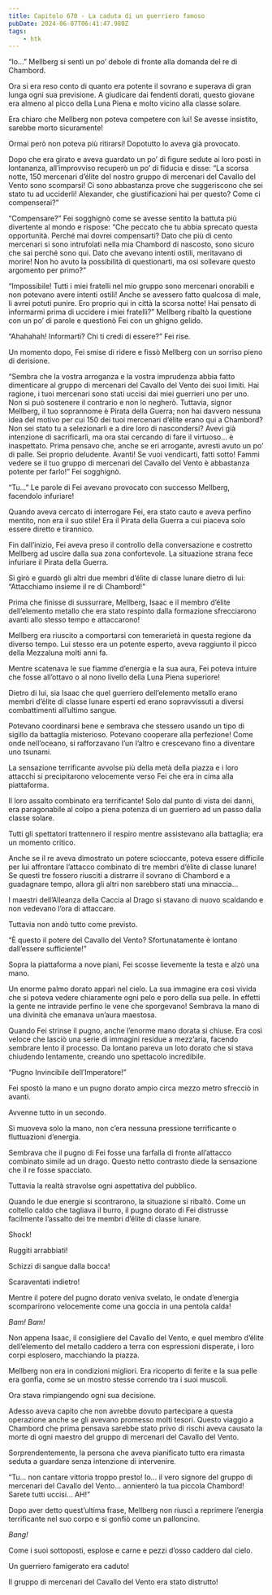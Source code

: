 ```yaml
---
title: Capitolo 670 - La caduta di un guerriero famoso
pubDate: 2024-06-07T06:41:47.980Z
tags:
    - htk
---
```


“Io…” Mellberg si sentì un po’ debole di fronte alla domanda del re di Chambord.

Ora si era reso conto di quanto era potente il sovrano e superava di gran lunga ogni sua previsione. A giudicare dai fendenti dorati, questo giovane era almeno al picco della Luna Piena e molto vicino alla classe solare.

Era chiaro che Mellberg non poteva competere con lui! Se avesse insistito, sarebbe morto sicuramente!

Ormai però non poteva più ritirarsi! Dopotutto lo aveva già provocato.

Dopo che era girato e aveva guardato un po’ di figure sedute ai loro posti in lontananza, all’improvviso recuperò un po’ di fiducia e disse: “La scorsa notte, 150 mercenari d’élite del nostro gruppo di mercenari del Cavallo del Vento sono scomparsi! Ci sono abbastanza prove che suggeriscono che sei stato tu ad ucciderli! Alexander, che giustificazioni hai per questo? Come ci compenserai?”

“Compensare?” Fei sogghignò come se avesse sentito la battuta più divertente al mondo e rispose: “Che peccato che tu abbia sprecato questa opportunità. Perché mai dovrei compensarti? Dato che più di cento mercenari si sono intrufolati nella mia Chambord di nascosto, sono sicuro che sai perché sono qui. Dato che avevano intenti ostili, meritavano di morire! Non ho avuto la possibilità di questionarti, ma osi sollevare questo argomento per primo?”

“Impossibile! Tutti i miei fratelli nel mio gruppo sono mercenari onorabili e non potevano avere intenti ostili! Anche se avessero fatto qualcosa di male, li avrei potuti punire. Ero proprio qui in città la scorsa notte! Hai pensato di informarmi prima di uccidere i miei fratelli?” Mellberg ribaltò la questione con un po’ di parole e questionò Fei con un ghigno gelido.

“Ahahahah! Informarti? Chi ti credi di essere?” Fei rise.

Un momento dopo, Fei smise di ridere e fissò Mellberg con un sorriso pieno di derisione.

“Sembra che la vostra arroganza e la vostra imprudenza abbia fatto dimenticare al gruppo di mercenari del Cavallo del Vento dei suoi limiti. Hai ragione, i tuoi mercenari sono stati uccisi dai miei guerrieri uno per uno. Non si può sostenere il contrario e non lo negherò. Tuttavia, signor Mellberg, il tuo soprannome è Pirata della Guerra; non hai davvero nessuna idea del motivo per cui 150 dei tuoi mercenari d’élite erano qui a Chambord? Non sei stato tu a selezionarli e a dire loro di nascondersi?
Avevi già intenzione di sacrificarli, ma ora stai cercando di fare il virtuoso… è inaspettato. Prima pensavo che, anche se eri arrogante, avresti avuto un po’ di palle. Sei proprio deludente. Avanti! Se vuoi vendicarti, fatti sotto! Fammi vedere se il tuo gruppo di mercenari del Cavallo del Vento è abbastanza potente per farlo!” Fei sogghignò.

“Tu…” Le parole di Fei avevano provocato con successo Mellberg, facendolo infuriare!

Quando aveva cercato di interrogare Fei, era stato cauto e aveva perfino mentito, non era il suo stile! Era il Pirata della Guerra a cui piaceva solo essere diretto e tirannico.

Fin dall’inizio, Fei aveva preso il controllo della conversazione e costretto Mellberg ad uscire dalla sua zona confortevole. La situazione strana fece infuriare il Pirata della Guerra.

Si girò e guardò gli altri due membri d’élite di classe lunare dietro di lui: “Attacchiamo insieme il re di Chambord!”

Prima che finisse di sussurrare, Mellberg, Isaac e il membro d’élite dell’elemento metallo che era stato respinto dalla formazione sfrecciarono avanti allo stesso tempo e attaccarono!

Mellberg era riuscito a comportarsi con temerarietà in questa regione da diverso tempo. Lui stesso era un potente esperto, aveva raggiunto il picco della Mezzaluna molti anni fa.

Mentre scatenava le sue fiamme d’energia e la sua aura, Fei poteva intuire che fosse all’ottavo o al nono livello della Luna Piena superiore!

Dietro di lui, sia Isaac che quel guerriero dell’elemento metallo erano membri d’élite di classe lunare esperti ed erano sopravvissuti a diversi combattimenti all’ultimo sangue.

Potevano coordinarsi bene e sembrava che stessero usando un tipo di sigillo da battaglia misterioso. Potevano cooperare alla perfezione! Come onde nell’oceano, si rafforzavano l’un l’altro e crescevano fino a diventare uno tsunami.

La sensazione terrificante avvolse più della metà della piazza e i loro attacchi si precipitarono velocemente verso Fei che era in cima alla piattaforma.

Il loro assalto combinato era terrificante! Solo dal punto di vista dei danni, era paragonabile al colpo a piena potenza di un guerriero ad un passo dalla classe solare.

Tutti gli spettatori trattennero il respiro mentre assistevano alla battaglia; era un momento critico.

Anche se il re aveva dimostrato un potere scioccante, poteva essere difficile per lui affrontare l’attacco combinato di tre membri d’élite di classe lunare! Se questi tre fossero riusciti a distrarre il sovrano di Chambord e a guadagnare tempo, allora gli altri non sarebbero stati una minaccia…

I maestri dell’Alleanza della Caccia al Drago si stavano di nuovo scaldando e non vedevano l’ora di attaccare.

Tuttavia non andò tutto come previsto.

“È questo il potere del Cavallo del Vento? Sfortunatamente è lontano dall’essere sufficiente!”

Sopra la piattaforma a nove piani, Fei scosse lievemente la testa e alzò una mano.

Un enorme palmo dorato apparì nel cielo. La sua immagine era così vivida che si poteva vedere chiaramente ogni pelo e poro della sua pelle. In effetti la gente ne intravide perfino le vene che sporgevano! Sembrava la mano di una divinità che emanava un’aura maestosa.

Quando Fei strinse il pugno, anche l’enorme mano dorata si chiuse. Era così veloce che lasciò una serie di immagini residue a mezz’aria, facendo sembrare lento il processo. Da lontano pareva un loto dorato che si stava chiudendo lentamente, creando uno spettacolo incredibile.

“Pugno Invincibile dell’Imperatore!”

Fei spostò la mano e un pugno dorato ampio circa mezzo metro sfrecciò in avanti.

Avvenne tutto in un secondo.

Si muoveva solo la mano, non c’era nessuna pressione terrificante o fluttuazioni d’energia.

Sembrava che il pugno di Fei fosse una farfalla di fronte all’attacco combinato simile ad un drago. Questo netto contrasto diede la sensazione che il re fosse spacciato.

Tuttavia la realtà stravolse ogni aspettativa del pubblico.

Quando le due energie si scontrarono, la situazione si ribaltò. Come un coltello caldo che tagliava il burro, il pugno dorato di Fei distrusse facilmente l’assalto dei tre membri d’élite di classe lunare.

Shock!

Ruggiti arrabbiati!

Schizzi di sangue dalla bocca!

Scaraventati indietro!

Mentre il potere del pugno dorato veniva svelato, le ondate d’energia scomparirono velocemente come una goccia in una pentola calda!

<em>Bam! Bam!</em>

Non appena Isaac, il consigliere del Cavallo del Vento, e quel membro d’élite dell’elemento del metallo caddero a terra con espressioni disperate, i loro corpi esplosero, macchiando la piazza.

Mellberg non era in condizioni migliori. Era ricoperto di ferite e la sua pelle era gonfia, come se un mostro stesse correndo tra i suoi muscoli.

Ora stava rimpiangendo ogni sua decisione.

Adesso aveva capito che non avrebbe dovuto partecipare a questa operazione anche se gli avevano promesso molti tesori. Questo viaggio a Chambord che prima pensava sarebbe stato privo di rischi aveva causato la morte di ogni maestro del gruppo di mercenari del Cavallo del Vento.

Sorprendentemente, la persona che aveva pianificato tutto era rimasta seduta a guardare senza intenzione di intervenire.

“Tu… non cantare vittoria troppo presto! Io… il vero signore del gruppo di mercenari del Cavallo del Vento… annienterò la tua piccola Chambord! Sarete tutti uccisi… AH!”

Dopo aver detto quest’ultima frase, Mellberg non riuscì a reprimere l’energia terrificante nel suo corpo e si gonfiò come un palloncino.

<em>Bang!</em>

Come i suoi sottoposti, esplose e carne e pezzi d’osso caddero dal cielo.

Un guerriero famigerato era caduto!

Il gruppo di mercenari del Cavallo del Vento era stato distrutto!



